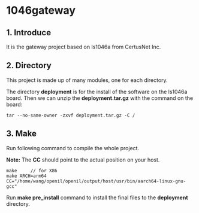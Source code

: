 # 1046gateway

## 1. Introduce

It is the gateway project based on ls1046a from CertusNet Inc.

## 2. Directory

This project is made up of many modules, one for each directory.

The directory **deployment** is for the install of the software on the ls1046a board. Then we can unzip the **deployment.tar.gz** with the command on the board:

	tar --no-same-owner -zxvf deployment.tar.gz -C /

## 3. Make
Run following command to compile the whole project. 

**Note:** The **CC** should point to the actual position on your host.
	
	make     // for X86
	make ARCH=arm64 CC="/home/wang/openil/openil/output/host/usr/bin/aarch64-linux-gnu-gcc"

Run **make pre_install** command to install the final files to the **deployment** directory.



